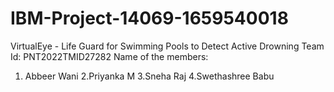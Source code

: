 # IBM-Project-14069-1659540018
VirtualEye - Life Guard for Swimming Pools to Detect Active Drowning
Team Id: PNT2022TMID27282
Name of the members: 
 1. Abbeer Wani
 2.Priyanka M
 3.Sneha Raj
 4.Swethashree Babu
